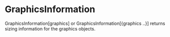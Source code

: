 # GraphicsInformation

GraphicsInformation[graphics] or GraphicsInformation[{graphics ..}] returns sizing information for the graphics objects.
